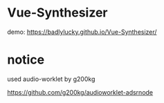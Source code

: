 # Vue-Synthesizer

demo: https://badlylucky.github.io/Vue-Synthesizer/

# notice

used audio-worklet by g200kg

https://github.com/g200kg/audioworklet-adsrnode